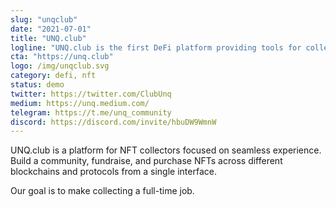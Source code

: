 ```yaml
---
slug: "unqclub"
date: "2021-07-01"
title: "UNQ.club"
logline: "UNQ.club is the first DeFi platform providing tools for collectors and investors to power the NFT space. Running cross-chain, powered by Solana."
cta: "https://unq.club"
logo: /img/unqclub.svg
category: defi, nft
status: demo
twitter: https://twitter.com/ClubUnq
medium: https://unq.medium.com/
telegram: https://t.me/unq_community
discord: https://discord.com/invite/hbuDW9WmnW
---
```


UNQ.club is a platform for NFT collectors focused on seamless experience. Build a community, fundraise, and purchase NFTs across different blockchains and protocols from a single interface.

Our goal is to make collecting a full-time job.

